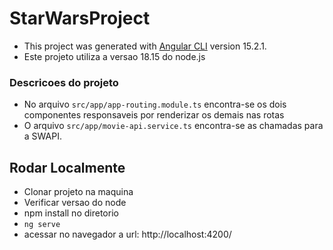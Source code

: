 # StarWarsProject

- This project was generated with [Angular CLI](https://github.com/angular/angular-cli) version 15.2.1.
- Este projeto utiliza a versao 18.15 do node.js

### Descricoes do projeto
- No arquivo `src/app/app-routing.module.ts` encontra-se os dois componentes responsaveis por renderizar os demais nas rotas
- O arquivo  `src/app/movie-api.service.ts` encontra-se as chamadas para a SWAPI.

## Rodar Localmente
- Clonar projeto na maquina
- Verificar versao do node
- npm install no diretorio
- `ng serve` 
- acessar no navegador a url: http://localhost:4200/

